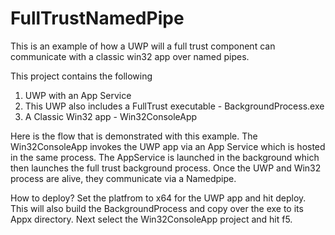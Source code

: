 # FullTrustNamedPipe
This is an example of how a UWP will a full trust component can communicate with a classic win32 app over named pipes.

This project contains the following
1. UWP with an App Service
2. This UWP also includes a FullTrust executable - BackgroundProcess.exe
3. A Classic Win32 app - Win32ConsoleApp

Here is the flow that is demonstrated with this example. The Win32ConsoleApp invokes the UWP app via an App Service which is hosted in the same process. The AppService is launched in the background which then launches the full trust background process. Once the UWP and Win32 process are alive, they communicate via a Namedpipe.

How to deploy?
Set the platfrom to x64 for the UWP app and hit deploy. This will also build the BackgroundProcess and copy over the exe to its Appx directory. Next select the Win32ConsoleApp project and hit f5.
